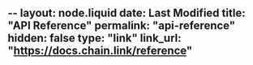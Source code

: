 --
layout: node.liquid
date: Last Modified
title: "API Reference"
permalink: "api-reference"
hidden: false
type: "link"
link_url: "https://docs.chain.link/reference"
---
